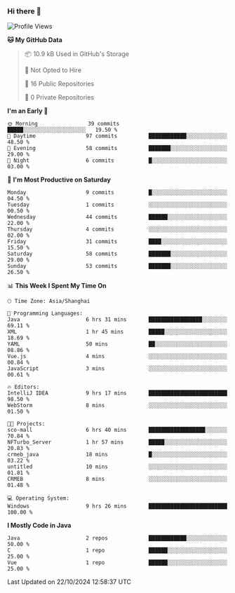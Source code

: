 ### Hi there 👋
<!--START_SECTION:waka-->
![Profile Views](http://img.shields.io/badge/Profile%20Views-0-blue)

**🐱 My GitHub Data** 

> 📦 10.9 kB Used in GitHub's Storage 
 > 
> 🚫 Not Opted to Hire
 > 
> 📜 16 Public Repositories 
 > 
> 🔑 0 Private Repositories 
 > 
**I'm an Early 🐤** 

```text
🌞 Morning                39 commits          █████░░░░░░░░░░░░░░░░░░░░   19.50 % 
🌆 Daytime                97 commits          ████████████░░░░░░░░░░░░░   48.50 % 
🌃 Evening                58 commits          ███████░░░░░░░░░░░░░░░░░░   29.00 % 
🌙 Night                  6 commits           █░░░░░░░░░░░░░░░░░░░░░░░░   03.00 % 
```
📅 **I'm Most Productive on Saturday** 

```text
Monday                   9 commits           █░░░░░░░░░░░░░░░░░░░░░░░░   04.50 % 
Tuesday                  1 commits           ░░░░░░░░░░░░░░░░░░░░░░░░░   00.50 % 
Wednesday                44 commits          ██████░░░░░░░░░░░░░░░░░░░   22.00 % 
Thursday                 4 commits           ░░░░░░░░░░░░░░░░░░░░░░░░░   02.00 % 
Friday                   31 commits          ████░░░░░░░░░░░░░░░░░░░░░   15.50 % 
Saturday                 58 commits          ███████░░░░░░░░░░░░░░░░░░   29.00 % 
Sunday                   53 commits          ███████░░░░░░░░░░░░░░░░░░   26.50 % 
```


📊 **This Week I Spent My Time On** 

```text
🕑︎ Time Zone: Asia/Shanghai

💬 Programming Languages: 
Java                     6 hrs 31 mins       █████████████████░░░░░░░░   69.11 % 
XML                      1 hr 45 mins        █████░░░░░░░░░░░░░░░░░░░░   18.69 % 
YAML                     50 mins             ██░░░░░░░░░░░░░░░░░░░░░░░   08.86 % 
Vue.js                   4 mins              ░░░░░░░░░░░░░░░░░░░░░░░░░   00.84 % 
JavaScript               3 mins              ░░░░░░░░░░░░░░░░░░░░░░░░░   00.61 % 

🔥 Editors: 
IntelliJ IDEA            9 hrs 17 mins       █████████████████████████   98.50 % 
WebStorm                 8 mins              ░░░░░░░░░░░░░░░░░░░░░░░░░   01.50 % 

🐱‍💻 Projects: 
sco-mall                 6 hrs 40 mins       ██████████████████░░░░░░░   70.84 % 
NFTurbo_Server           1 hr 57 mins        █████░░░░░░░░░░░░░░░░░░░░   20.83 % 
crmeb_java               18 mins             █░░░░░░░░░░░░░░░░░░░░░░░░   03.22 % 
untitled                 10 mins             ░░░░░░░░░░░░░░░░░░░░░░░░░   01.81 % 
CRMEB                    8 mins              ░░░░░░░░░░░░░░░░░░░░░░░░░   01.48 % 

💻 Operating System: 
Windows                  9 hrs 26 mins       █████████████████████████   100.00 % 
```

**I Mostly Code in Java** 

```text
Java                     2 repos             ████████████░░░░░░░░░░░░░   50.00 % 
C                        1 repo              ██████░░░░░░░░░░░░░░░░░░░   25.00 % 
Vue                      1 repo              ██████░░░░░░░░░░░░░░░░░░░   25.00 % 
```




 Last Updated on 22/10/2024 12:58:37 UTC
<!--END_SECTION:waka-->
<!--
**0Cherish/0Cherish** is a ✨ _special_ ✨ repository because its `README.md` (this file) appears on your GitHub profile.

Here are some ideas to get you started:

- 🔭 I’m currently working on ...
- 🌱 I’m currently learning ...
- 👯 I’m looking to collaborate on ...
- 🤔 I’m looking for help with ...
- 💬 Ask me about ...
- 📫 How to reach me: ...
- 😄 Pronouns: ...
- ⚡ Fun fact: ...
-->
